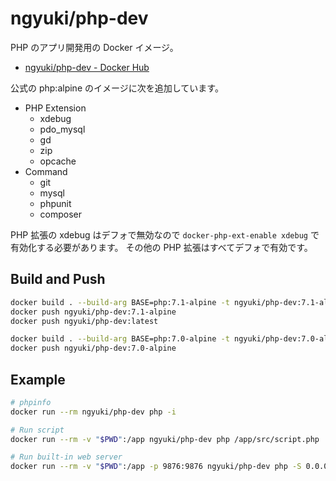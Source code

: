 # ngyuki/php-dev

PHP のアプリ開発用の Docker イメージ。

- [ngyuki/php-dev - Docker Hub](https://hub.docker.com/r/ngyuki/php-dev/ "ngyuki/php-dev - Docker Hub")

公式の php:alpine のイメージに次を追加しています。

- PHP Extension
    - xdebug
    - pdo_mysql
    - gd
    - zip
    - opcache
- Command
    - git
    - mysql
    - phpunit
    - composer

PHP 拡張の xdebug はデフォで無効なので `docker-php-ext-enable xdebug` で有効化する必要があります。
その他の PHP 拡張はすべてデフォで有効です。

## Build and Push

```sh
docker build . --build-arg BASE=php:7.1-alpine -t ngyuki/php-dev:7.1-alpine -t ngyuki/php-dev:latest
docker push ngyuki/php-dev:7.1-alpine
docker push ngyuki/php-dev:latest

docker build . --build-arg BASE=php:7.0-alpine -t ngyuki/php-dev:7.0-alpine
docker push ngyuki/php-dev:7.0-alpine
```

## Example

```sh
# phpinfo
docker run --rm ngyuki/php-dev php -i

# Run script
docker run --rm -v "$PWD":/app ngyuki/php-dev php /app/src/script.php

# Run built-in web server
docker run --rm -v "$PWD":/app -p 9876:9876 ngyuki/php-dev php -S 0.0.0.0:9876 -t /app/public/
```
